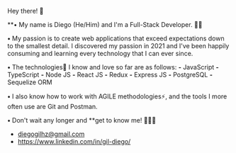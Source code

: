 Hey there! 👋

**• My name is Diego (He/Him) and I'm a Full-Stack Developer. 👨‍💻

**•**	My passion is to create web applications that exceed expectations down to the smallest detail. I discovered my passion in 2021 and I've been happily consuming and learning every technology that I can ever since.

**•**	The technologies🌟 I know and love so far are as follows:
  **-** JavaScript
  **-** TypeScript
  **-** Node JS
  **-** React JS
  **-** Redux
  **-** Express JS
  **-** PostgreSQL
  **-** Sequelize ORM

**•**	I also know how to work with AGILE methodologies⚡, and the tools I more often use are Git and Postman. 

**•**	Don't wait any longer and **get to know me! 🏃🏃‍♀‍
  - diegogilhz@gmail.com
  - https://www.linkedin.com/in/gil-diego/

